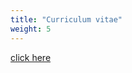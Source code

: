 ```yaml
---
title: "Curriculum vitae"
weight: 5
---
```


[click here](https://cdn.githubraw.com/marwage/marwage.github.io/main/doc/cv.pdf)
